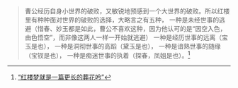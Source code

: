>曹公经历自身小世界的破败，又敏锐地预感到一个大世界的破败。所以红楼里有种种面对世界的破败的选择，大略言之有五种，
>一种是未经世事的逃避（惜春、妙玉都是如此，曹公不喜欢这种，因为他认可的是“因空入色，由色悟空”，而非像这两人一样一开始就逃避）
>一种是经历世事的远离（宝玉是也），
>一种是洞彻世事的高蹈（黛玉是也），
>一种是谙熟世事的随缘（宝钗是也），
>一种是痴迷世事的执着（探春，凤姐是也）。[^grass]

[^grass]:[“红楼梦就是一篇更长的葬花吟”](https://mp.weixin.qq.com/s/Bd0H72rv1rwhXoK-X-Lq1g)
